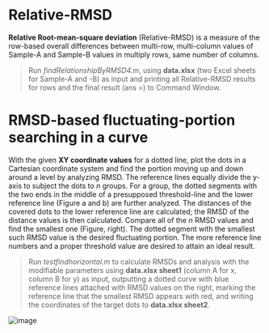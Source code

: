 # Relative-RMSD
**Relative Root-mean-square deviation** (Relative-RMSD) is a measure of the
row-based overall differences between multi-row, multi-column values of Sample-A
and Sample-B values in multiply rows, same number of columns.
>   Run *findRelationshipByRMSD4.m*, using **data.xlsx** (two Excel sheets for
>   Sample-A and -B) as input and printing all Relative-RMSD results for rows
>   and the final result (ans =) to Command Window.
# RMSD-based fluctuating-portion searching in a curve
With the given **XY coordinate values** for a dotted line, plot the dots in a
Cartesian coordinate system and find the portion moving up and down around a
level by analyzing RMSD. The reference lines equally divide the y-axis to
subject the dots to *n* groups. For a group, the dotted segments with the two
ends in the middle of a presupposed threshold-line and the lower reference line
(Figure a and b) are further analyzed. The distances of the covered dots to the lower
reference line are calculated; the RMSD of the distance values is then
calculated. Compare all of the *n* RMSD values and find the smallest one (Figure, right). The dotted segment with the smallest such RMSD value is the desired
fluctuating portion. The more reference line numbers and a proper threshold
value are desired to attain an ideal result.

>   Run *testfindhorizontal.m* to calculate RMSDs and analysis with the
>   modifiable parameters using **data.xlsx sheet1** (column A for x, column B
>   for y) as input, outputting a dotted curve with blue reference lines
>   attached with RMSD values on the right, marking the reference line that the
>   smallest RMSD appears with red, and writing the coordinates of the target
>   dots to **data.xlsx sheet2**.

![image](https://github.com/gaskinwang/Relative-RMSD/blob/master/RMSD-based%20bottom%20line-segment%20searching%20in%20a%20curve/RMSD--fluctating%20figure.png)

